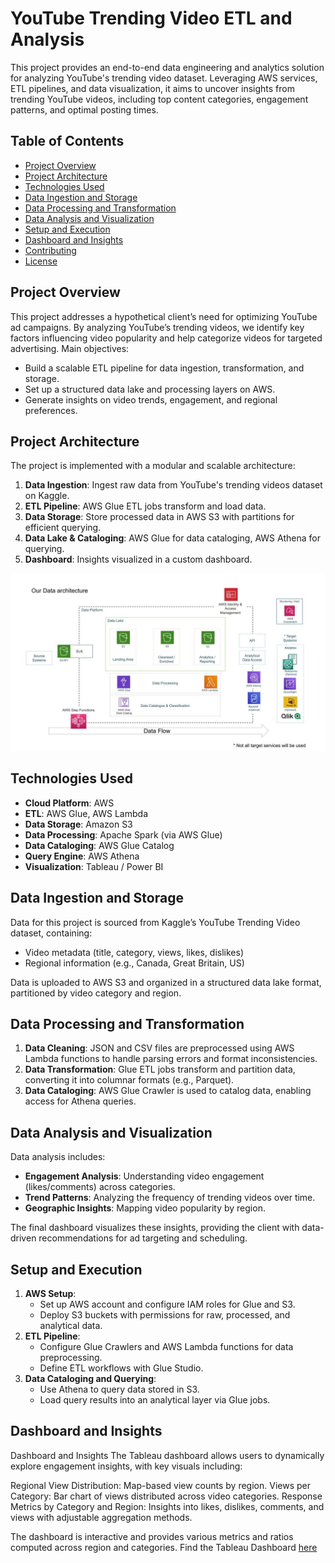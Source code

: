 # YouTube Trending Video ETL and Analysis

This project provides an end-to-end data engineering and analytics solution for analyzing YouTube's trending video dataset. Leveraging AWS services, ETL pipelines, and data visualization, it aims to uncover insights from trending YouTube videos, including top content categories, engagement patterns, and optimal posting times.

## Table of Contents

- [Project Overview](#project-overview)
- [Project Architecture](#project-architecture)
- [Technologies Used](#technologies-used)
- [Data Ingestion and Storage](#data-ingestion-and-storage)
- [Data Processing and Transformation](#data-processing-and-transformation)
- [Data Analysis and Visualization](#data-analysis-and-visualization)
- [Setup and Execution](#setup-and-execution)
- [Dashboard and Insights](#dashboard-and-insights)
- [Contributing](#contributing)
- [License](#license)

## Project Overview

This project addresses a hypothetical client’s need for optimizing YouTube ad campaigns. By analyzing YouTube’s trending videos, we identify key factors influencing video popularity and help categorize videos for targeted advertising. Main objectives:

- Build a scalable ETL pipeline for data ingestion, transformation, and storage.
- Set up a structured data lake and processing layers on AWS.
- Generate insights on video trends, engagement, and regional preferences.

## Project Architecture

The project is implemented with a modular and scalable architecture:

1. **Data Ingestion**: Ingest raw data from YouTube's trending videos dataset on Kaggle.
2. **ETL Pipeline**: AWS Glue ETL jobs transform and load data.
3. **Data Storage**: Store processed data in AWS S3 with partitions for efficient querying.
4. **Data Lake & Cataloging**: AWS Glue for data cataloging, AWS Athena for querying.
5. **Dashboard**: Insights visualized in a custom dashboard.

![Architecture Diagram Placeholder](extras/architecture.jpeg)

## Technologies Used

- **Cloud Platform**: AWS
- **ETL**: AWS Glue, AWS Lambda
- **Data Storage**: Amazon S3
- **Data Processing**: Apache Spark (via AWS Glue)
- **Data Cataloging**: AWS Glue Catalog
- **Query Engine**: AWS Athena
- **Visualization**: Tableau / Power BI

## Data Ingestion and Storage

Data for this project is sourced from Kaggle’s YouTube Trending Video dataset, containing:
- Video metadata (title, category, views, likes, dislikes)
- Regional information (e.g., Canada, Great Britain, US)

Data is uploaded to AWS S3 and organized in a structured data lake format, partitioned by video category and region.

## Data Processing and Transformation

1. **Data Cleaning**: JSON and CSV files are preprocessed using AWS Lambda functions to handle parsing errors and format inconsistencies.
2. **Data Transformation**: Glue ETL jobs transform and partition data, converting it into columnar formats (e.g., Parquet).
3. **Data Cataloging**: AWS Glue Crawler is used to catalog data, enabling access for Athena queries.

## Data Analysis and Visualization

Data analysis includes:
- **Engagement Analysis**: Understanding video engagement (likes/comments) across categories.
- **Trend Patterns**: Analyzing the frequency of trending videos over time.
- **Geographic Insights**: Mapping video popularity by region.

The final dashboard visualizes these insights, providing the client with data-driven recommendations for ad targeting and scheduling.

## Setup and Execution

1. **AWS Setup**:
   - Set up AWS account and configure IAM roles for Glue and S3.
   - Deploy S3 buckets with permissions for raw, processed, and analytical data.
2. **ETL Pipeline**:
   - Configure Glue Crawlers and AWS Lambda functions for data preprocessing.
   - Define ETL workflows with Glue Studio.
3. **Data Cataloging and Querying**:
   - Use Athena to query data stored in S3.
   - Load query results into an analytical layer via Glue jobs.

## Dashboard and Insights

Dashboard and Insights
The Tableau dashboard allows users to dynamically explore engagement insights, with key visuals including:

Regional View Distribution: Map-based view counts by region.
Views per Category: Bar chart of views distributed across video categories.
Response Metrics by Category and Region: Insights into likes, dislikes, comments, and views with adjustable aggregation methods.

The dashboard is interactive and provides various metrics and ratios computed across region and categories. 
Find the Tableau Dashboard <a href = "https://public.tableau.com/views/YoutubeTrendingVideoAnalysis_17301475010720/YoutubeTrendingVideoAnalysis?:language=en-US&:sid=&:redirect=auth&:display_count=n&:origin=viz_share_link">here</a>
